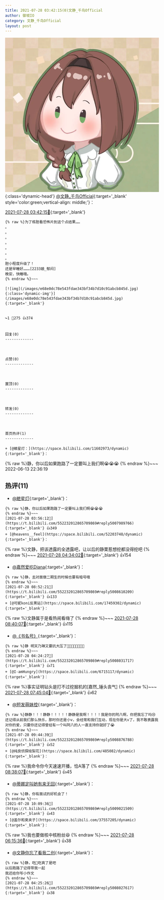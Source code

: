 ```yaml
---
title: 2021-07-28 03:42:15(0)文静_千鸟Official
author: 御坂IO
category: 文静_千鸟Official
layout: post
---
```


![img](/images/ac7482ed1b9a7f203dc68c0c4a77c488a27b108a.jpg){:class='dynamic-head'}
[@文静_千鸟Official](https://space.bilibili.com/667526012/dynamic){:target='_blank' style='color:green;vertical-align: middle;'}：

[2021-07-28 03:42:15🔗](https://t.bilibili.com/552232012865709869){:target='_blank'}

~~~
{% raw %}为了练胆看恐怖片到这个点结果……
。
。
。
。
。
。
。
胆小程度升级了！
还是早睡好………[2233娘_郁闷]
晚安，快睡哦。
{% endraw %}~~~

[![img](/images/e68e0dc78e543fdae343bf34b7d10c91abcb845d.jpg){:class='dynamic-img'}](/images/e68e0dc78e543fdae343bf34b7d10c91abcb845d.jpg){:target='_blank'}


↪️1 💬275 👍374


回复(0)
-------------



点赞(0)
-------------



置顶(0)
-------------



转发(0)
-------------



首页热评(1)
-------------

+ [@紲星灯：](https://space.bilibili.com/11602973/dynamic){:target='_blank'}：
~~~
{% raw %}静，你以后如果跑路了一定要叫上我们啊😭😭😭
{% endraw %}~~~
2022-06-13 22:36:19


热评(11)
-------------

+ [@紲星灯](https://space.bilibili.com/11602973/dynamic){:target='_blank'}：
~~~
{% raw %}静，你以后如果跑路了一定要叫上我们啊😭😭😭
{% endraw %}~~~
[2021-07-28 03:56:12🔗](https://t.bilibili.com/552232012865709869#reply5007989766){:target='_blank'} 👍349
+ [@heavens__feel](https://space.bilibili.com/52203748/dynamic){:target='_blank'}：
~~~
{% raw %}文静，把该透露的全透露吧，让以后的静栗惹想挖都没得挖吧
{% endraw %}~~~
[2021-07-28 04:34:02🔗](https://t.bilibili.com/552232012865709869#reply5008045500){:target='_blank'} 👍154
+ [@嘉然爱吃Diana](https://space.bilibili.com/35199582/dynamic){:target='_blank'}：
~~~
{% raw %}静，去对面做二期生的时候也要有暗号哦
{% endraw %}~~~
[2021-07-28 08:52:21🔗](https://t.bilibili.com/552232012865709869#reply5008610209){:target='_blank'} 👍133
+ [@可妮koni反黑站](https://space.bilibili.com/17459302/dynamic){:target='_blank'}：
~~~
{% raw %}文静属于是看热闹看嗨了
{% endraw %}~~~
[2021-07-28 08:40:07🔗](https://t.bilibili.com/552232012865709869#reply5008555073){:target='_blank'} 👍115
+ [@《书名号》](https://space.bilibili.com/1579845/dynamic){:target='_blank'}：
~~~
{% raw %}静 明天乃琳又要抗大压了💃🏻💃🏻💃🏻💃🏻
{% endraw %}~~~
[2021-07-28 04:24:27🔗](https://t.bilibili.com/552232012865709869#reply5008031717){:target='_blank'} 👍71
+ [@I-amHungry](https://space.bilibili.com/6715117/dynamic){:target='_blank'}：
~~~
{% raw %}事实证明钻头是打不过挖掘机的[嘉然_锤头丧气]
{% endraw %}~~~
[2021-07-28 07:45:04🔗](https://t.bilibili.com/552232012865709869#reply5008329236){:target='_blank'} 👍62
+ [@短发萌妹控](https://space.bilibili.com/2472260/dynamic){:target='_blank'}：
~~~
{% raw %}静静！！！静静！！！！！静静是我啊！！！！我是你的阿八啊，你把我忘了吗😢还记得从前我们那么快乐，那时你还是小v，会经常和我们互动，现在你是大v了，我不敢表露我对你的爱，只要你还记得曾经有一个叫阿八的人一直支持你就好了😭
{% endraw %}~~~
[2021-07-28 09:44:39🔗](https://t.bilibili.com/552232012865709869#reply5008876788){:target='_blank'} 👍52
+ [@纯良侦探绘梨花](https://space.bilibili.com/485082/dynamic){:target='_blank'}：
~~~
{% raw %}我命令你今天速速开播，恰A落了
{% endraw %}~~~
[2021-07-28 08:38:07🔗](https://t.bilibili.com/552232012865709869#reply5008533991){:target='_blank'} 👍45
+ [@蒂娜定叫她有来无回](https://space.bilibili.com/184374169/dynamic){:target='_blank'}：
~~~
{% raw %}静，你有面试的好机会了！
{% endraw %}~~~
[2021-07-28 10:09:36🔗](https://t.bilibili.com/552232012865709869#reply5009021509){:target='_blank'} 👍43
+ [@盖尔和臭夹子](https://space.bilibili.com/37557205/dynamic){:target='_blank'}：
~~~
{% raw %}我也要做核中核粉丝😆
{% endraw %}~~~
[2021-07-28 06:15:36🔗](https://t.bilibili.com/552232012865709869#reply5008145526){:target='_blank'} 👍38
+ [@文静你忘了看我二创](https://space.bilibili.com/435157826/dynamic){:target='_blank'}：
~~~
{% raw %}静，吃🍉吃爽了是吧
以后跑路了记得带我一起
我还给你写小作文
{% endraw %}~~~
[2021-07-28 04:25:26🔗](https://t.bilibili.com/552232012865709869#reply5008027617){:target='_blank'} 👍38


